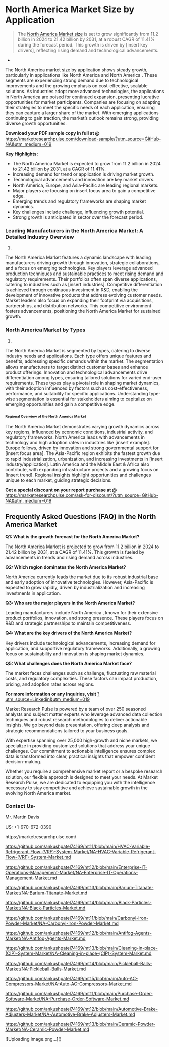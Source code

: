 <h1>North America  Market&nbsp;Size by Application</h1><blockquote><p>The <a href="https://marketresearchpulse.com/download-sample/?utm_source=GitHub-NA&amp;utm_medium=019">North America  Market size</a> is set to grow significantly from 11.2 billion in 2024 to 21.42 billion by 2031, at a robust CAGR of 11.41% during the forecast period. This growth is driven by [insert key drivers], reflecting rising demand and technological advancements.</p></blockquote><ul><li></li></ul><p>The North America  market size by application shows steady growth, particularly in applications like North America  and North America . These segments are experiencing strong demand due to technological improvements and the growing emphasis on cost-effective, scalable solutions. As industries adopt more advanced technologies, the applications in North America  are poised for continued expansion, presenting lucrative opportunities for market participants. Companies are focusing on adapting their strategies to meet the specific needs of each application, ensuring they can capture a larger share of the market. With emerging applications continuing to gain traction, the market’s outlook remains strong, providing diverse growth opportunities.</p><p><strong>Download your PDF sample copy in full at @ </strong><a href="https://marketresearchpulse.com/download-sample/?utm_source=GitHub-NA&amp;utm_medium=019">https://marketresearchpulse.com/download-sample/?utm_source=GitHub-NA&amp;utm_medium=019</a></p><p><strong>Key Highlights: </strong></p><ul><li>The North America  Market is expected to grow from 11.2 billion in 2024 to 21.42 billion by 2031, at a CAGR of 11.41%.</li><li>Increasing demand for trend or application is driving market growth.</li><li>Technological advancements and innovation are key market drivers.</li><li>North America, Europe, and Asia-Pacific are leading regional markets.</li><li>Major players are focusing on insert focus area to gain a competitive edge.</li><li>Emerging trends and regulatory frameworks are shaping market dynamics.</li><li>Key challenges include challenge, influencing growth potential.</li><li>Strong growth is anticipated in sector over the forecast period.</li></ul><h3>Leading Manufacturers in the North America  Market: A Detailed Industry Overview</h3><ol><li></li></ol><div class="flex max-w-full flex-col flex-grow"><div class="min-h-8 text-message flex w-full flex-col items-end gap-2 whitespace-normal break-words [.text-message+&amp;]:mt-5" dir="auto" data-message-author-role="assistant" data-message-id="fd8432e4-4910-450d-b182-61b7bfb0a01f" data-message-model-slug="gpt-4o"><div class="flex w-full flex-col gap-1 empty:hidden first:pt-[3px]"><div class="markdown prose w-full break-words dark:prose-invert light"><p>The North America  Market features a dynamic landscape with leading manufacturers driving growth through innovation, strategic collaborations, and a focus on emerging technologies. Key players leverage advanced production techniques and sustainable practices to meet rising demand and regulatory requirements. Their portfolios often span diverse applications, catering to industries such as [insert industries]. Competitive differentiation is achieved through continuous investment in R&amp;D, enabling the development of innovative products that address evolving customer needs. Market leaders also focus on expanding their footprint via acquisitions, partnerships, and distribution networks. This competitive environment fosters advancements, positioning the North America  Market for sustained growth.</p></div></div></div></div><h3>North America  Market by Types</h3><ol><li></li></ol><div class="flex max-w-full flex-col flex-grow"><div class="min-h-8 text-message flex w-full flex-col items-end gap-2 whitespace-normal break-words [.text-message+&amp;]:mt-5" dir="auto" data-message-author-role="assistant" data-message-id="084470be-0bb7-4664-bddf-5156b4f41249" data-message-model-slug="gpt-4o-mini"><div class="flex w-full flex-col gap-1 empty:hidden first:pt-[3px]"><div class="markdown prose w-full break-words dark:prose-invert light"><p>The North America  Market is segmented by types, catering to diverse industry needs and applications. Each type offers unique features and benefits, addressing specific demands within the market. The segmentation allows manufacturers to target distinct customer bases and enhance product offerings. Innovation and technological advancements drive differentiation among types, ensuring tailored solutions for varied end-user requirements. These types play a pivotal role in shaping market dynamics, with their adoption influenced by factors such as cost-effectiveness, performance, and suitability for specific applications. Understanding type-wise segmentation is essential for stakeholders aiming to capitalize on emerging opportunities and gain a competitive edge.</p></div></div></div></div><h3><span style="font-size: 11px;">Regional Overview of the North America  Market</span></h3><div class="flex max-w-full flex-col flex-grow"><div class="min-h-8 text-message flex w-full flex-col items-end gap-2 whitespace-normal break-words [.text-message+&amp;]:mt-5" dir="auto" data-message-author-role="assistant" data-message-id="e9038762-ce64-4e30-91c9-9bd413514231" data-message-model-slug="gpt-4o-mini"><div class="flex w-full flex-col gap-1 empty:hidden first:pt-[3px]"><div class="markdown prose w-full break-words dark:prose-invert light"><p>The North America  Market demonstrates varying growth dynamics across key regions, influenced by economic conditions, industrial activity, and regulatory frameworks. North America leads with advancements in technology and high adoption rates in industries like [insert example]. Europe follows, driven by innovation and strong governmental support for [insert focus area]. The Asia-Pacific region exhibits the fastest growth due to rapid industrialization, urbanization, and increasing investments in [insert industry/application]. Latin America and the Middle East &amp; Africa also contribute, with expanding infrastructure projects and a growing focus on [insert trend]. Regional insights highlight opportunities and challenges unique to each market, guiding strategic decisions.</p></div></div></div></div><p><strong>Get a special discount on your report purchase at @ </strong><a href="https://marketresearchpulse.com/ask-for-discount/?utm_source=GitHub-NA&amp;utm_medium=019">https://marketresearchpulse.com/ask-for-discount/?utm_source=GitHub-NA&amp;utm_medium=019</a></p><h2>Frequently Asked Questions (FAQ) in the North America  Market</h2><p><strong>Q1: What is the growth forecast for the North America  Market?</strong></p><p>The North America  Market is projected to grow from 11.2 billion in 2024 to 21.42 billion by 2031, at a CAGR of 11.41%. This growth is fueled by advancements in trends and rising demand across industries.</p><p><strong>Q2: Which region dominates the North America  Market?</strong></p><p>North America currently leads the market due to its robust industrial base and early adoption of innovative technologies. However, Asia-Pacific is expected to grow rapidly, driven by industrialization and increasing investments in application.</p><p><strong>Q3: Who are the major players in the North America  Market?</strong></p><p>Leading manufacturers include North America , known for their extensive product portfolios, innovation, and strong presence. These players focus on R&amp;D and strategic partnerships to maintain competitiveness.</p><p><strong>Q4: What are the key drivers of the North America  Market?</strong></p><p>Key drivers include technological advancements, increasing demand for application, and supportive regulatory frameworks. Additionally, a growing focus on sustainability and innovation is shaping market dynamics.</p><p><strong>Q5: What challenges does the North America  Market face?</strong></p><p>The market faces challenges such as challenge, fluctuating raw material costs, and regulatory complexities. These factors can impact production, pricing, and adoption rates across regions.</p><p><strong>For more information or any inquiries, visit&nbsp;</strong><a href="?utm_source=Linkedin&utm_medium=019">?utm_source=Linkedin&utm_medium=019</a></p><p>Market Research Pulse is powered by a team of over 250 seasoned analysts and subject matter experts who leverage advanced data collection techniques and robust research methodologies to deliver actionable insights. We go beyond data presentation, offering deep analysis and strategic recommendations tailored to your business goals.</p><p>With expertise spanning over 25,000 high-growth and niche markets, we specialize in providing customized solutions that address your unique challenges. Our commitment to actionable intelligence ensures complex data is transformed into clear, practical insights that empower confident decision-making.</p><p>Whether you require a comprehensive market report or a bespoke research solution, our flexible approach is designed to meet your needs. At Market Research Pulse, we are dedicated to equipping you with the intelligence necessary to stay competitive and achieve sustainable growth in the evolving North America  market.</p><h3><strong>Contact Us-</strong></h3><p>Mr. Martin Davis</p><p>US: +1-970-672-0390</p><p>https://marketresearchpulse.com/</p><p><a href="https://github.com/ankushpatel74169/mt11/blob/main/HVAC-Variable-Refrigerant-Flow-(VRF)-System-Market/NA-HVAC-Variable-Refrigerant-Flow-(VRF)-System-Market.md">https://github.com/ankushpatel74169/mt11/blob/main/HVAC-Variable-Refrigerant-Flow-(VRF)-System-Market/NA-HVAC-Variable-Refrigerant-Flow-(VRF)-System-Market.md</a></p><p><a href="https://github.com/ankushpatel74169/mt12/blob/main/Enterprise-IT-Operations-Management-Market/NA-Enterprise-IT-Operations-Management-Market.md">https://github.com/ankushpatel74169/mt12/blob/main/Enterprise-IT-Operations-Management-Market/NA-Enterprise-IT-Operations-Management-Market.md</a></p><p><a href="https://github.com/ankushpatel74169/mt13/blob/main/Barium-Titanate-Market/NA-Barium-Titanate-Market.md">https://github.com/ankushpatel74169/mt13/blob/main/Barium-Titanate-Market/NA-Barium-Titanate-Market.md</a></p><p><a href="https://github.com/ankushpatel74169/mt14/blob/main/Black-Particles-Market/NA-Black-Particles-Market.md">https://github.com/ankushpatel74169/mt14/blob/main/Black-Particles-Market/NA-Black-Particles-Market.md</a></p><p><a href="https://github.com/ankushpatel74169/mt11/blob/main/Carbonyl-Iron-Powder-Market/NA-Carbonyl-Iron-Powder-Market.md">https://github.com/ankushpatel74169/mt11/blob/main/Carbonyl-Iron-Powder-Market/NA-Carbonyl-Iron-Powder-Market.md</a></p><p><a href="https://github.com/ankushpatel74169/mt12/blob/main/Antifog-Agents-Market/NA-Antifog-Agents-Market.md">https://github.com/ankushpatel74169/mt12/blob/main/Antifog-Agents-Market/NA-Antifog-Agents-Market.md</a></p><p><a href="https://github.com/ankushpatel74169/mt13/blob/main/Cleaning-in-place-(CIP)-System-Market/NA-Cleaning-in-place-(CIP)-System-Market.md">https://github.com/ankushpatel74169/mt13/blob/main/Cleaning-in-place-(CIP)-System-Market/NA-Cleaning-in-place-(CIP)-System-Market.md</a></p><p><a href="https://github.com/ankushpatel74169/mt14/blob/main/Pickleball-Balls-Market/NA-Pickleball-Balls-Market.md">https://github.com/ankushpatel74169/mt14/blob/main/Pickleball-Balls-Market/NA-Pickleball-Balls-Market.md</a></p><p><a href="https://github.com/ankushpatel74169/mt15/blob/main/Auto-AC-Compressors-Market/NA-Auto-AC-Compressors-Market.md">https://github.com/ankushpatel74169/mt15/blob/main/Auto-AC-Compressors-Market/NA-Auto-AC-Compressors-Market.md</a></p><p><a href="https://github.com/ankushpatel74169/mt11/blob/main/Purchase-Order-Software-Market/NA-Purchase-Order-Software-Market.md">https://github.com/ankushpatel74169/mt11/blob/main/Purchase-Order-Software-Market/NA-Purchase-Order-Software-Market.md</a></p><p><a href="https://github.com/ankushpatel74169/mt12/blob/main/Automotive-Brake-Adjusters-Market/NA-Automotive-Brake-Adjusters-Market.md">https://github.com/ankushpatel74169/mt12/blob/main/Automotive-Brake-Adjusters-Market/NA-Automotive-Brake-Adjusters-Market.md</a></p><p><a href="https://github.com/ankushpatel74169/mt13/blob/main/Ceramic-Powder-Market/NA-Ceramic-Powder-Market.md">https://github.com/ankushpatel74169/mt13/blob/main/Ceramic-Powder-Market/NA-Ceramic-Powder-Market.md</a></p>
![Uploading image.png…]()
